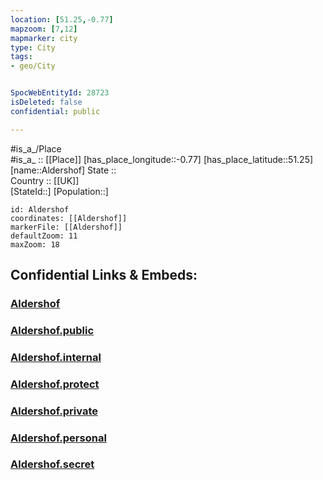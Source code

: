 ```yaml
---
location: [51.25,-0.77] 
mapzoom: [7,12] 
mapmarker: city 
type: City
tags:
- geo/City


SpocWebEntityId: 28723
isDeleted: false
confidential: public

---
```

#is_a_/Place  
#is_a_ :: [[Place]] 
[has_place_longitude::-0.77] 
[has_place_latitude::51.25] 
[name::Aldershof] 
State ::  
Country :: [[UK]]  
[StateId::] 
[Population::] 



```leaflet
id: Aldershof
coordinates: [[Aldershof]] 
markerFile: [[Aldershof]] 
defaultZoom: 11 
maxZoom: 18
```


## Confidential Links & Embeds: 

### [Aldershof](/_Standards/Earth/Continent/Europe/Europe~North/UK/England/Regions~England/South_East_England/Hampshire,County/cities~Hampshire/Rushmoor/cities~Rushmoor/Aldershof.md) 

### [Aldershof.public](/_public/Earth/Continent/Europe/Europe~North/UK/England/Regions~England/South_East_England/Hampshire,County/cities~Hampshire/Rushmoor/cities~Rushmoor/Aldershof.public.md) 

### [Aldershof.internal](/_internal/Earth/Continent/Europe/Europe~North/UK/England/Regions~England/South_East_England/Hampshire,County/cities~Hampshire/Rushmoor/cities~Rushmoor/Aldershof.internal.md) 

### [Aldershof.protect](/_protect/Earth/Continent/Europe/Europe~North/UK/England/Regions~England/South_East_England/Hampshire,County/cities~Hampshire/Rushmoor/cities~Rushmoor/Aldershof.protect.md) 

### [Aldershof.private](/_private/Earth/Continent/Europe/Europe~North/UK/England/Regions~England/South_East_England/Hampshire,County/cities~Hampshire/Rushmoor/cities~Rushmoor/Aldershof.private.md) 

### [Aldershof.personal](/_personal/Earth/Continent/Europe/Europe~North/UK/England/Regions~England/South_East_England/Hampshire,County/cities~Hampshire/Rushmoor/cities~Rushmoor/Aldershof.personal.md) 

### [Aldershof.secret](/_secret/Earth/Continent/Europe/Europe~North/UK/England/Regions~England/South_East_England/Hampshire,County/cities~Hampshire/Rushmoor/cities~Rushmoor/Aldershof.secret.md)

